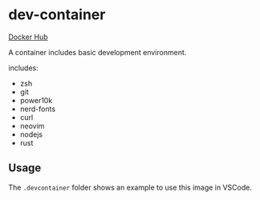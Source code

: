# dev-container

[Docker Hub](https://hub.docker.com/repository/docker/washanhanzi/dev-container/general)

A container includes basic development environment.

includes:

- zsh
- git
- power10k
- nerd-fonts
- curl
- neovim
- nodejs
- rust

## Usage

The `.devcontainer` folder shows an example to use this image in VSCode.

